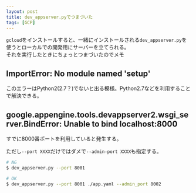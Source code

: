 ```yaml
---
layout: post
title: dev_appserver.pyでつまづいた
tags: [GCP]
---
```


`gcloud`をインストールすると、一緒にインストールされる`dev_appserver.py`を使うとローカルでの開発用にサーバーを立てられる。  
それを実行したときにちょっとつまづいたのでメモ

## ImportError: No module named 'setup'
このエラーはPython2(2.7？)でないと出る模様。Python2.7などを利用することで解決できる。


## google.appengine.tools.devappserver2.wsgi_server.BindError: Unable to bind localhost:8000
すでに8000番ポートを利用していると発生する。

ただし`--port XXXX`だけではダメで`--admin-port XXXX`も指定する。

```sh
# NG
$ dev_appserver.py --port 8001

# OK
$ dev_appserver.py --port 8001 ./app.yaml --admin_port 8002
```
